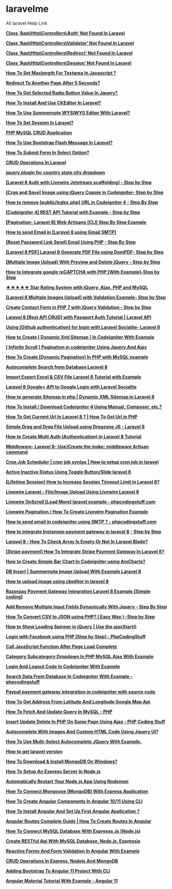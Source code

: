 # laravelme
All laravel Help Link

**[Class ‘App\Http\Controllers\Auth’ Not Found In Laravel](https://www.phpcodingstuff.com/blog/class-app-http-controllers-auth-not-found-in-laravel.html)**

**[Class ‘App\Http\Controllers\Validator’ Not Found In Laravel](https://www.phpcodingstuff.com/blog/class-app-http-controllers-validator-not-found-laravel.html)**

**[Class ‘App\Http\Controllers\Redirect’ Not Found In Laravel](https://www.phpcodingstuff.com/blog/class-app-http-controllers-redirect-not-found-in-laravel.html)**

**[Class ‘App\Http\Controllers\Session’ Not Found In Laravel](https://www.phpcodingstuff.com/blog/class-app-http-controllers-session-not-found-in-laravel.html)**

**[How To Set Maxlength For Textarea In Javascript ?](https://www.phpcodingstuff.com/blog/how-to-set-maxlength-for-textarea-in-javascript.html)**

**[Redirect To Another Page After 5 Seconds?](https://www.phpcodingstuff.com/blog/redirect-to-another-page-after-5-seconds.html)**

**[How To Get Selected Radio Button Value In Jquery?](https://www.phpcodingstuff.com/blog/how-to-get-selected-radio-button-value-in-jquery.html)**

**[How To Install And Use CKEditor In Laravel?](https://www.phpcodingstuff.com/blog/how-to-install-and-use-ckeditor-in-laravel.html)**

**[How To Use Summernote WYSIWYG Editor With Laravel?](https://www.phpcodingstuff.com/blog/how-to-use-summernote-wysiwyg-editor-with-laravel.html)**

**[How To Set Session In Laravel?](https://www.phpcodingstuff.com/blog/how-to-set-session-in-laravel.html)**

**[PHP MySQL CRUD Application](https://www.phpcodingstuff.com/blog/php-mysql-crud-application.html)**

**[How To Use Bootstrap Flash Message In Laravel?](https://www.phpcodingstuff.com/blog/how-to-use-laravel-flash-message.html)**

**[How To Submit Form In Select Option?](https://www.phpcodingstuff.com/blog/how-to-submit-form-in-select-option.html)**


**[CRUD Operations In Laravel](https://www.phpcodingstuff.com/blog/crud-operations-in-laravel-php-framework.html)**

**[jquery plugin for country state city dropdown](https://www.phpcodingstuff.com/blog/country-state-city-dropdown-list-in-php.html)**

**[[Laravel 8 Auth with Livewire Jetstream scaffolding] - Step by Step](https://www.phpcodingstuff.com/blog/laravel-8-auth-with-livewire-jetstream-tutorial.html)**

**[[Crop and Save] Image using jQuery Coppie in Codeigniter- Step by Step](https://www.phpcodingstuff.com/blog/crop-and-save-image-using-jquery-coppie-in-codeigniter.html)**

**[How to remove [public/index.php] URL in Codeigniter 4 - Step By Step](https://www.phpcodingstuff.com/blog/how-to-remove-publicindexphp-from-url-in-codeigniter-4.html)**

**[[Codeigniter 4] REST API Tutorial with Example - Step by Step](https://www.phpcodingstuff.com/blog/codeigniter-4-rest-api-tutorial-with-example.html)**

**[[Pagination- Laravel 8] Web Artisans (CLI) Step By Step Example](https://www.phpcodingstuff.com/blog/laravel-8-pagination-example-tutorial.html)**

**[How to send Email in [Laravel 8 using Gmail SMTP] ](https://www.phpcodingstuff.com/blog/how-to-send-email-in-laravel-8-with-smtp.html)**

**[[Reset Password Link Send] Email Using PHP - Step By Step](https://www.phpcodingstuff.com/blog/send-reset-password-link-email-php.html)**

**[[Laravel 8 PDF] Laravel 8 Generate PDF File using DomPDF- Step by Step](https://www.phpcodingstuff.com/blog/laravel-8-generate-pdf-file-using-dompdf.html)**

**[[Multiple Image Upload] With Preview and Delete jQuery - Step by Step](https://www.phpcodingstuff.com/blog/multiple-image-upload-with-preview-and-delete-jquery.html)**

**[How to Integrate google reCAPTCHA with PHP [With Example]-Step by Step](https://www.phpcodingstuff.com/blog/how-to-integrate-google-recaptcha-with-php-with-example.html)**

**[★★★★★ Star Rating System with jQuery, Ajax, PHP and MySQL](https://www.phpcodingstuff.com/blog/star-rating-system-with-jquery-ajax-php-and-mysql.html)**

**[[Laravel 8 Multiple Images Upload] with Validation Example- Step by Step](https://www.phpcodingstuff.com/blog/laravel-8-multiple-images-upload-with-validation-example.html)**

**[Create Contact Form in PHP 7 with jQuery Validation - Step by Step](https://www.phpcodingstuff.com/blog/create-contact-form-in-php-7-with-jquery-validation.html)**

**[Laravel 8 [Rest API CRUD] with Passport Auth Tutorial | Laravel API](https://www.phpcodingstuff.com/blog/laravel-8-rest-api-crud-with-passport-auth-tutorial.html)**

**[Using [Github authentication] for login with Laravel Socialite- Laravel 8](https://www.phpcodingstuff.com/blog/laravel-8-socialite-github-login-tutorial-example.html)**

**[How to Create [ Dynamic Xml Sitemap ] In Codeigniter With Example](https://www.phpcodingstuff.com/blog/how-to-create-dynamic-xml-sitemap-in-codeigniter.html)**

**[[ Infinite Scroll ] Pagination in codeigniter Using Jquery And Ajax ](https://www.phpcodingstuff.com/blog/infinite-scroll-pagination-in-codeigniter-using-jquery-and-ajax.html)**

**[How To Create [Dynamic Pagination] In PHP with MySQL example](https://www.phpcodingstuff.com/blog/how-to-create-pagination-with-php-and-mysql.html)**

**[Autocomplete Search from Database Laravel 8](https://www.phpcodingstuff.com/blog/autocomplete-search-from-database-laravel-8.html)**

**[Import Export Excel & CSV File Laravel 8 Tutorial with Example ](https://www.phpcodingstuff.com/blog/import-export-excel--csv-file-laravel-8-tutorial-with-example.html)**


**[Laravel 8 Google+ API to Google Login with Laravel Socialite](https://www.phpcodingstuff.com/blog/simple-google-login-laravel-8-socialite.html)**

**[How to generate Sitemap in php | Dynamic XML Sitemap in Laravel 8](https://www.phpcodingstuff.com/blog/generate-dynamic-xml-sitemap-with-example-laravel-8.html)**

**[How To Install / Download Codeigniter 4 Using Manual, Composer, etc.?](https://www.phpcodingstuff.com/blog/how-to-install-codeigniter-4-using-manual-composer-git.html)**

**[How To Get Current Url In Laravel 8 ? | How To Get Url in PHP](https://www.phpcodingstuff.com/blog/how-to-get-current-url-with-parameters-laravel-8.html)**

**[Simple Drag and Drop File Upload using Dropzone JS - Laravel 8](https://www.phpcodingstuff.com/blog/simple-drag-and-drop-file-upload-using-dropzone-js.html)**

**[How to Create Multi Auth (Authentication) in Laravel 8 Tutorial ](https://www.phpcodingstuff.com/blog/how-to-create-multi-auth-authentication-in-laravel-8.html)**

**[Middleware- Laravel 8- Use/Create the make: middleware Artisan command](https://www.phpcodingstuff.com/blog/how-to-use-create-middleware-laravel-8-example.html)**

**[Cron Job Scheduler | cron job syntax | How to setup cron job in laravel](https://www.phpcodingstuff.com/blog/cron-job-scheduler--how-to-setup-a-cron-job-laravel-8.html)**

**[Active Inactive Status Using Toggle Button/Slide laravel 8 ](https://www.phpcodingstuff.com/blog/active-inactive-status-using-toggle-buttonslide-laravel-8.html)**


**[[Lifetime Session] How to Increase Session Timeout Limit in Laravel 8?](https://www.phpcodingstuff.com/blog/how-to-increase-session-timeout-limit-in-laravel-8.html)**

**[Livewire Laravel - File/Image Upload Using Livewire Laravel 8 ](https://www.phpcodingstuff.com/blog/fileimage-upload-using-livewire-laravel-8.html)**

**[Livewire OnScroll [Load More] laravel example - phpcodingstuff.com](https://www.phpcodingstuff.com/blog/livewire-load-more-onscroll-tutorial-laravel-8.html)**

**[Livewire Pagination  / How To Create Livewire Pagination Example](https://www.phpcodingstuff.com/blog/how-to-create-livewire-pagination-example-laravel-8.html)**

**[How to send email in codeigniter using SMTP ? - phpcodingstuff.com](https://www.phpcodingstuff.com/blog/how-to-send-email-in-codeigniter-using-smtp.html)**


**[How to integrate Instamojo payment gateway in laravel 8 - Step by Step](https://www.phpcodingstuff.com/blog/how-to-integrate-instamojo-payment-gateway-in-laravel-8.html)**

**[Laravel 8 - How To Check Array Is Empty Or Not In Laravel Blade?](https://www.phpcodingstuff.com/blog/how-to-check-array-is-empty-or-not-in-laravel-8-blade.html)**

**[[Stripe payment] How To Integrate Stripe Payment Gateway In Laravel 8?](https://www.phpcodingstuff.com/blog/how-to-integrate-stripe-payment-gateway-in-laravel-8.html)**


**[How to Create Simple  Bar Chart In Codeigniter using AmCharts?](https://www.phpcodingstuff.com/blog/how-to-create-simple--bar-chart-in-codeigniter-using-amcharts.html)**

**[DB Insert | Summernote Image Upload With Example Laravel 8](https://www.phpcodingstuff.com/blog/summernote-image-upload-with-example-laravel-8.html)**

**[How to upload image using ckeditor in laravel 8](https://www.phpcodingstuff.com/blog/how-to-upload-image-using-ckeditor-in-laravel-8.html)**

**[Razorpay Payment Gateway Integration Laravel 8 Example [Simple coding]](https://www.phpcodingstuff.com/blog/how-to-integrate-razorpay-payment-gateway-in-laravel-8.html)**

**[Add Remove Multiple Input Fields Dynamically With Jquery - Step By Step ](https://www.phpcodingstuff.com/blog/add-remove-multiple-input-fields-dynamically-with-jquery.html)**


**[How To Convert CSV to JSON using PHP? ( Easy Way ) -Step by Step ](https://www.phpcodingstuff.com/blog/how-to-convert-csv-to-json-using-php.html)**

**[How to Show Loading Spinner in jQuery | Use the ajaxStart()](https://www.phpcodingstuff.com/blog/how-to-show-loading-spinner-in-jquery.html)**

**[Login with Facebook using PHP [Step by Step] - PhpCodingStuff ](https://www.phpcodingstuff.com/blog/how-to-login-with-facebook-in-php-with-example.html)**

**[Call JavaScript Function After Page Load Complete](https://www.phpcodingstuff.com/blog/call-javascript-function-after-page-load-complete.html)**

**[Category Subcategory Dropdown In PHP MySQL Ajax With Example](https://www.phpcodingstuff.com/blog/category-subcategory-dropdown-in-php-mysql-ajax-with-example.html)**

**[Login And Logout Code In Codeigniter With Example](https://www.phpcodingstuff.com/blog/login-and-logout-code-in-codeigniter-with-example.html)**

**[Search Data From Database In Codeigniter With Example - phpcodingstuff](https://www.phpcodingstuff.com/blog/search-data-from-database-in-codeigniter-with-example.html)**

**[Paypal payment gateway integration in codeigniter with source code](https://www.phpcodingstuff.com/blog/paypal-payment-gateway-integration-in-codeigniter.html)**

**[How To Get Address From Latitude And Longitude Google Map Api ](https://www.phpcodingstuff.com/blog/how-to-get-address-from-latitude-and-longitude-google-map-api.html)**

**[How To Fetch And Update Query In MySQL - PHP](https://www.phpcodingstuff.com/blog/how-to-fetch-and-update-query-in-mysql-php.html)**

**[Insert Update Delete In PHP On Same Page Using Ajax - PHP Coding Stuff](https://www.phpcodingstuff.com/blog/insert-update-delete-in-php-on-same-page-using-ajax.html)**

**[Autocomplete With Images And Custom HTML Code Using Jquery UI?](https://www.phpcodingstuff.com/blog/autocomplete-with-images-and-custom-html-code-using-jquery-ui.html)**

**[How To Use Multi-Select Autocomplete JQuery With Example.](https://www.phpcodingstuff.com/blog/use-multi-select-autocomplete-jquery-with-example.html)**

**[How to get laravel version](https://www.phpcodingstuff.com/blog/4-ways-to-get-the-laravel-version.html)**

**[How To Download & Install MongoDB On Windows?](https://www.phpcodingstuff.com/blog/how-to-download-and-install-mongodb-on-windows.html)**

**[How To Setup An Express Server In Node.js](https://www.phpcodingstuff.com/blog/how-to-setup-an-express-server-in-node-js.html)**

**[Automatically Restart Your Node.js App Using Nodemon](https://www.phpcodingstuff.com/blog/automatically-restart-your-nodejs-app-using-nodemon.html)**

**[How To Connect Mongoose (MongoDB) With Express Application](https://www.phpcodingstuff.com/blog/how-to-connect-mongoose-with-express-application.html)**

**[How To Create Angular Components In Angular 10/11 Using CLI](https://www.phpcodingstuff.com/blog/how-to-create-angular-components-in-angular-using-cli.html)**

**[How To Install Angular And Set Up First Angular Application ?](https://www.phpcodingstuff.com/blog/how-to-install-angular-and-set-up-first-angular-project.html)**

**[Angular Routes Complete Guide | How To Create Routes In Angular](https://www.phpcodingstuff.com/blog/angular-routes-complete-guide-how-to-create-routes-in-angular.html)**

**[How To Connect MySQL Database With Expresss Js (Node.js)](https://www.phpcodingstuff.com/blog/how-to-connect-mysql-database-with-node-js.html)**

**[Create RESTful Api With MySQL Database, Node.js, Expressjs](https://www.phpcodingstuff.com/blog/create-restful-api-with-mysql-database-node-js-expressjs.html)**

**[Reactive Forms And Form Validation In Angular With Example](https://www.phpcodingstuff.com/blog/reactive-forms-and-form-validation-in-angular-with-example.html)**

**[CRUD Operations In Express, Nodejs And MongoDB](https://www.phpcodingstuff.com/blog/crud-operations-in-express-nodejs-and-mongodb.html)**

**[Adding Bootstrap To Angular 11 Project With CLI](https://www.phpcodingstuff.com/blog/adding-bootstrap-to-angular-11-project-with-cli.html)**

**[Angular Material Tutorial With Example - Angular 11](https://www.phpcodingstuff.com/blog/angular-material-tutorial-with-example-angular-11.html)**
